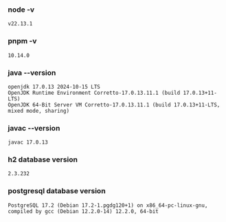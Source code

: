 ### node -v
```
v22.13.1
```

### pnpm -v
```
10.14.0
```

### java --version
```
openjdk 17.0.13 2024-10-15 LTS
OpenJDK Runtime Environment Corretto-17.0.13.11.1 (build 17.0.13+11-LTS)
OpenJDK 64-Bit Server VM Corretto-17.0.13.11.1 (build 17.0.13+11-LTS, mixed mode, sharing)
```
### javac --version
```
javac 17.0.13
```


### h2 database version
```
2.3.232
```

### postgresql database version
```
PostgreSQL 17.2 (Debian 17.2-1.pgdg120+1) on x86_64-pc-linux-gnu, compiled by gcc (Debian 12.2.0-14) 12.2.0, 64-bit
```